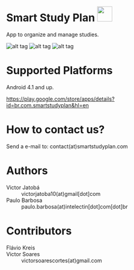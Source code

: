 # Smart Study Plan <img src="https://lh3.googleusercontent.com/pIVOXN-okVyF5SM4BIFaPnmoWZNucHSUPnZ6oaOBsBVJw4vvCfbUEGSTcEOGRbC5M44=w300" width="40" />
App to organize and manage studies.

![alt tag](https://lh3.googleusercontent.com/wDdIgBWrL7ablNCtm7tNDANbrFc96hZ05MqVcpFk2yUmBkBCcQmelXeBC7TvWXlSEKw=h310) ![alt tag](https://lh3.googleusercontent.com/c7nM7F28k99wDEHBG7VgETeSUDmb2I9Vf2ZlcDzvNlHx2yzm87CvUS7IPsAPcQazSKw=h310) ![alt tag](https://lh3.googleusercontent.com/ke0jGqaSvMM6D6IV4jaizB-8WHNRK2llgr72O-7bzdTJiSXox2LSf9ebFxr9DCE18nk=h310)

# Supported Platforms
Android 4.1 and up.

https://play.google.com/store/apps/details?id=br.com.smartstudyplan&hl=en

# How to contact us?
Send a e-mail to: contact(at)smartstudyplan.com

# Authors

<dl>
  <dt>Victor Jatobá</dt>
  <dd>victorjatoba10(at)gmail[dot]com</dd>
  
  <dt>Paulo Barbosa</dt>
  <dd>paulo.barbosa(at)intelectin[dot]com[dot]br</dd>
</dl>

# Contributors
<dl>
  <dt>Flávio Kreis</dt>
  
  <dt>Victor Soares</dt>
  <dd>victorsoarescortes(at)gmail.com</dd>
  
</dl>
